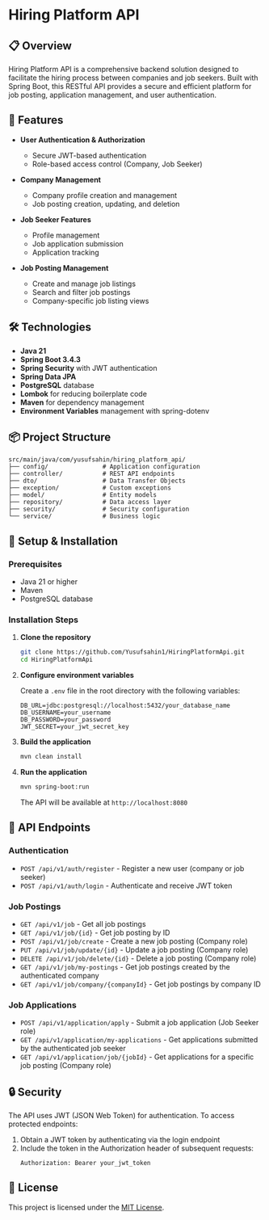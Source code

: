 # Hiring Platform API

## 📋 Overview

Hiring Platform API is a comprehensive backend solution designed to facilitate the hiring process between companies and job seekers. Built with Spring Boot, this RESTful API provides a secure and efficient platform for job posting, application management, and user authentication.

## 🚀 Features

- **User Authentication & Authorization**
  - Secure JWT-based authentication
  - Role-based access control (Company, Job Seeker)
  
- **Company Management**
  - Company profile creation and management
  - Job posting creation, updating, and deletion
  
- **Job Seeker Features**
  - Profile management
  - Job application submission
  - Application tracking
  
- **Job Posting Management**
  - Create and manage job listings
  - Search and filter job postings
  - Company-specific job listing views

## 🛠️ Technologies

- **Java 21**
- **Spring Boot 3.4.3**
- **Spring Security** with JWT authentication
- **Spring Data JPA**
- **PostgreSQL** database
- **Lombok** for reducing boilerplate code
- **Maven** for dependency management
- **Environment Variables** management with spring-dotenv

## 📦 Project Structure

```
src/main/java/com/yusufsahin/hiring_platform_api/
├── config/               # Application configuration
├── controller/           # REST API endpoints
├── dto/                  # Data Transfer Objects
├── exception/            # Custom exceptions
├── model/                # Entity models
├── repository/           # Data access layer
├── security/             # Security configuration
└── service/              # Business logic
```

## 🔧 Setup & Installation

### Prerequisites

- Java 21 or higher
- Maven
- PostgreSQL database

### Installation Steps

1. **Clone the repository**
   ```bash
   git clone https://github.com/Yusufsahin1/HiringPlatformApi.git
   cd HiringPlatformApi
   ```

2. **Configure environment variables**
   
   Create a `.env` file in the root directory with the following variables:
   ```
   DB_URL=jdbc:postgresql://localhost:5432/your_database_name
   DB_USERNAME=your_username
   DB_PASSWORD=your_password
   JWT_SECRET=your_jwt_secret_key
   ```

3. **Build the application**
   ```bash
   mvn clean install
   ```

4. **Run the application**
   ```bash
   mvn spring-boot:run
   ```
   
   The API will be available at `http://localhost:8080`

## 🔌 API Endpoints

### Authentication

- `POST /api/v1/auth/register` - Register a new user (company or job seeker)
- `POST /api/v1/auth/login` - Authenticate and receive JWT token

### Job Postings

- `GET /api/v1/job` - Get all job postings
- `GET /api/v1/job/{id}` - Get job posting by ID
- `POST /api/v1/job/create` - Create a new job posting (Company role)
- `PUT /api/v1/job/update/{id}` - Update a job posting (Company role)
- `DELETE /api/v1/job/delete/{id}` - Delete a job posting (Company role)
- `GET /api/v1/job/my-postings` - Get job postings created by the authenticated company
- `GET /api/v1/job/company/{companyId}` - Get job postings by company ID

### Job Applications

- `POST /api/v1/application/apply` - Submit a job application (Job Seeker role)
- `GET /api/v1/application/my-applications` - Get applications submitted by the authenticated job seeker
- `GET /api/v1/application/job/{jobId}` - Get applications for a specific job posting (Company role)

## 🔒 Security

The API uses JWT (JSON Web Token) for authentication. To access protected endpoints:

1. Obtain a JWT token by authenticating via the login endpoint
2. Include the token in the Authorization header of subsequent requests:
   ```
   Authorization: Bearer your_jwt_token
   ```

## 📄 License

This project is licensed under the [MIT License](LICENSE).